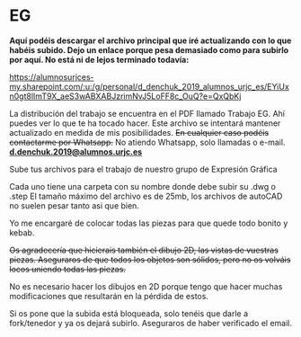 # EG

**Aquí podéis descargar el archivo principal que iré actualizando con lo que habéis subido. Dejo un enlace porque pesa demasiado como para subirlo por aquí. No está ni de lejos terminado todavía:**

https://alumnosurjces-my.sharepoint.com/:u:/g/personal/d_denchuk_2019_alumnos_urjc_es/EYiUxn0gt8lImT9X_aeS3wABXABJzrimNvJ5LoFF8c_OuQ?e=QxQbKj

La distribución del trabajo se encuentra en el PDF llamado Trabajo EG. Ahí puedes ver lo que te ha tocado hacer. Este archivo se intentará 
mantener actualizado en medida de mis posibilidades. ~~En cualquier caso podéis contactarme por Whatsapp.~~ No atiendo Whatsapp, solo llamadas o e-mail. **d.denchuk.2019@alumnos.urjc.es**

Sube tus archivos para el trabajo de nuestro grupo de Expresión Gráfica

Cada uno tiene una carpeta con su nombre donde debe subir su .dwg o .step 
El tamaño máximo del archivo es de 25mb, los archivos de autoCAD no suelen pesar tanto asi que bien. 

Yo me encargaré de colocar todas las piezas para que quede todo bonito y kebab. 

~~Os agradecería que hicierais también el dibujo 2D, las vistas de vuestras piezas. Aseguraros de que todos los objetos son sólidos, pero
no os volváis locos uniendo todas las piezas.~~

No es necesario hacer los dibujos en 2D porque tengo que hacer muchas modificaciones que resultarán en la pérdida de estos.

Si os pone que la subida está bloqueada, solo tenéis que darle a fork/tenedor y ya os dejará subirlo. Aseguraros de haber verificado 
el email.
